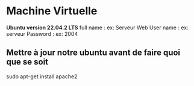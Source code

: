 # Machine Virtuelle

**Ubuntu version 22.04.2 LTS**
full name : ex: Serveur Web
User name : ex: serveur
Password : ex: 2004

## Mettre à jour notre ubuntu avant de faire quoi que se soit
sudo apt-get install apache2